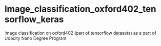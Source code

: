 # Image_classification_oxford402_tensorflow_keras
Image classification on  oxford402 (part of tensorflow datasets) as a part of Udacity Nano Degree Program

